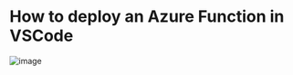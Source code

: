 # How to deploy an Azure Function in VSCode


![image](https://github.com/luiscoco/AzureFunctions_Deploy_Function_In_VSCode/assets/32194879/1dacf49a-b1bf-4342-a1e1-390b1bcc450c)


